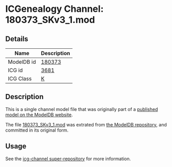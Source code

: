 # ICGenealogy Channel: 180373\_SKv3\_1.mod

## Details

Name | Description
---- | -----------
ModelDB id | [180373](http://senselab.med.yale.edu/ModelDB/ShowModel.cshtml?model=180373)
ICG id | [3681](http://icg.neurotheory.ox.ac.uk/channels/1/3681)
ICG Class | [K](http://icg.neurotheory.ox.ac.uk/channels/1)

## Description

This is a single channel model file that was originally part of a [published model on the ModelDB website](http://senselab.med.yale.edu/mModelDB/ShowModel.cshtml?model=180373).

The file [180373\_SKv3\_1.mod](180373_SKv3_1.mod) was extrated from [the ModelDB repository](http://senselab.med.yale.edu/ModelDB/ShowModel.cshtml?model=180373), and committed in its original form.

## Usage

See the [icg-channel super-repository](https://github.com/icgenealogy/icg-channels) for more information.